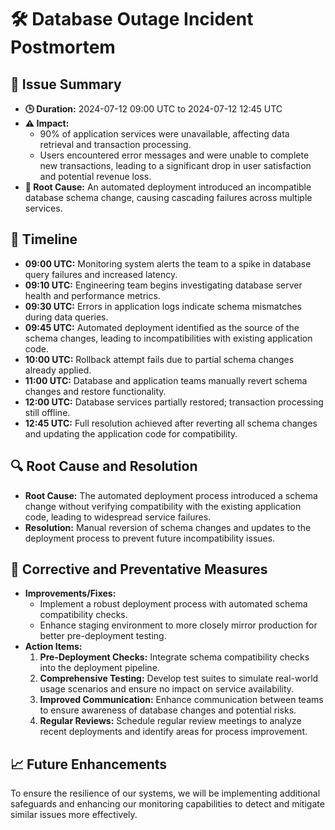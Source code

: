 # 🛠 Database Outage Incident Postmortem

## 📅 Issue Summary

- **🕒 Duration:** 2024-07-12 09:00 UTC to 2024-07-12 12:45 UTC
- **⚠️ Impact:** 
  - 90% of application services were unavailable, affecting data retrieval and transaction processing.
  - Users encountered error messages and were unable to complete new transactions, leading to a significant drop in user satisfaction and potential revenue loss.
- **📝 Root Cause:** An automated deployment introduced an incompatible database schema change, causing cascading failures across multiple services.

## 📜 Timeline

- **09:00 UTC:** Monitoring system alerts the team to a spike in database query failures and increased latency.
- **09:10 UTC:** Engineering team begins investigating database server health and performance metrics.
- **09:30 UTC:** Errors in application logs indicate schema mismatches during data queries.
- **09:45 UTC:** Automated deployment identified as the source of the schema changes, leading to incompatibilities with existing application code.
- **10:00 UTC:** Rollback attempt fails due to partial schema changes already applied.
- **11:00 UTC:** Database and application teams manually revert schema changes and restore functionality.
- **12:00 UTC:** Database services partially restored; transaction processing still offline.
- **12:45 UTC:** Full resolution achieved after reverting all schema changes and updating the application code for compatibility.

## 🔍 Root Cause and Resolution

- **Root Cause:** The automated deployment process introduced a schema change without verifying compatibility with the existing application code, leading to widespread service failures.
- **Resolution:** Manual reversion of schema changes and updates to the deployment process to prevent future incompatibility issues.

## 🚀 Corrective and Preventative Measures

- **Improvements/Fixes:**
  - Implement a robust deployment process with automated schema compatibility checks.
  - Enhance staging environment to more closely mirror production for better pre-deployment testing.
- **Action Items:**
  1. **Pre-Deployment Checks:** Integrate schema compatibility checks into the deployment pipeline.
  2. **Comprehensive Testing:** Develop test suites to simulate real-world usage scenarios and ensure no impact on service availability.
  3. **Improved Communication:** Enhance communication between teams to ensure awareness of database changes and potential risks.
  4. **Regular Reviews:** Schedule regular review meetings to analyze recent deployments and identify areas for process improvement.

## 📈 Future Enhancements

To ensure the resilience of our systems, we will be implementing additional safeguards and enhancing our monitoring capabilities to detect and mitigate similar issues more effectively.

